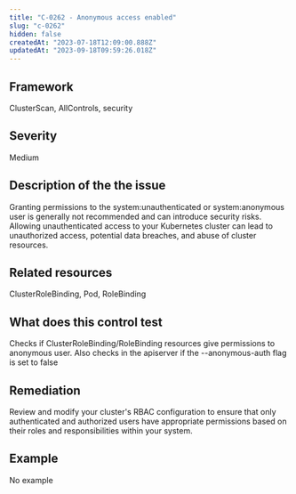 ```yaml
---
title: "C-0262 - Anonymous access enabled"
slug: "c-0262"
hidden: false
createdAt: "2023-07-18T12:09:00.888Z"
updatedAt: "2023-09-18T09:59:26.018Z"
---
```

## Framework
ClusterScan, AllControls, security
## Severity
Medium
## Description of the the issue
Granting permissions to the system:unauthenticated or system:anonymous user is generally not recommended and can introduce security risks. Allowing unauthenticated access to your Kubernetes cluster can lead to unauthorized access, potential data breaches, and abuse of cluster resources.
## Related resources
ClusterRoleBinding, Pod, RoleBinding
## What does this control test
Checks if ClusterRoleBinding/RoleBinding resources give permissions to anonymous user. Also checks in the apiserver if the --anonymous-auth flag is set to false
## Remediation
Review and modify your cluster's RBAC configuration to ensure that only authenticated and authorized users have appropriate permissions based on their roles and responsibilities within your system.
## Example
No example
